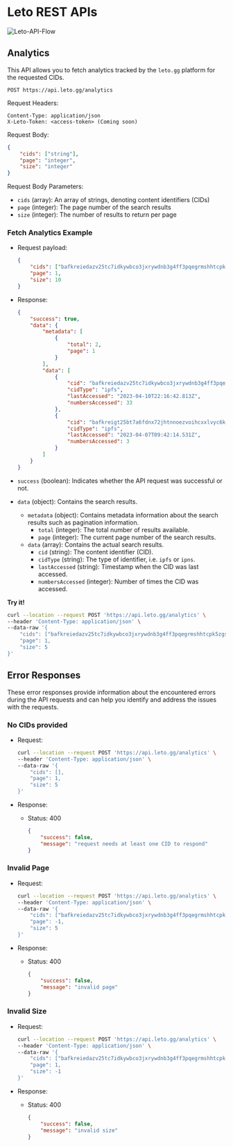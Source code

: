 # Leto REST APIs

![Leto-API-Flow](https://user-images.githubusercontent.com/30084404/232287746-9205c249-24fa-4bde-92fb-30c828dac0d3.png)

## Analytics

This API allows you to fetch analytics tracked by the `leto.gg` platform for the requested CIDs.

```text
POST https://api.leto.gg/analytics
```

Request Headers:

```text
Content-Type: application/json
X-Leto-Token: <access-token> (Coming soon)
```

Request Body:

```json
{
    "cids": ["string"],
    "page": "integer",
    "size": "integer"
}
```

Request Body Parameters:

- `cids` (array): An array of strings, denoting content identifiers (CIDs)
- `page` (integer): The page number of the search results
- `size` (integer): The number of results to return per page

### Fetch Analytics Example

- Request payload:

  ```json
  {
      "cids": ["bafkreiedazv25tc7idkywbco3jxrywdnb3g4ff3pqegrmshhtcpk5zgsyi", "bafkreigt25bt7a6fdnx72jhtnnoezvoihcxxlvyc6kpxkfonayxrqnpiie"],
      "page": 1,
      "size": 10
  }
  ```

- Response:

  ```json
  {
      "success": true,
      "data": {
          "metadata": [
              {
                  "total": 2,
                  "page": 1
              }
          ],
          "data": [
              {
                  "cid": "bafkreiedazv25tc7idkywbco3jxrywdnb3g4ff3pqegrmshhtcpk5zgsyi",
                  "cidType": "ipfs",
                  "lastAccessed": "2023-04-10T22:16:42.813Z",
                  "numbersAccessed": 33
              },
              {
                  "cid": "bafkreigt25bt7a6fdnx72jhtnnoezvoihcxxlvyc6kpxkfonayxrqnpiie",
                  "cidType": "ipfs",
                  "lastAccessed": "2023-04-07T09:42:14.531Z",
                  "numbersAccessed": 3
              }
          ]
      }
  }
  ```

- `success` (boolean): Indicates whether the API request was successful or not.
- `data` (object): Contains the search results.
  - `metadata` (object): Contains metadata information about the search results such as pagination information.
    - `total` (integer): The total number of results available.
    - `page` (integer): The current page number of the search results.
  - `data` (array): Contains the actual search results.
    - `cid` (string): The content identifier (CID).
    - `cidType` (string): The type of identifier, i.e. `ipfs` or `ipns`.
    - `lastAccessed` (string): Timestamp when the CID was last accessed.
    - `numbersAccessed` (integer): Number of times the CID was accessed.

**Try it!**

```bash
curl --location --request POST 'https://api.leto.gg/analytics' \
--header 'Content-Type: application/json' \
--data-raw '{
    "cids": ["bafkreiedazv25tc7idkywbco3jxrywdnb3g4ff3pqegrmshhtcpk5zgsyi", "bafkreigt25bt7a6fdnx72jhtnnoezvoihcxxlvyc6kpxkfonayxrqnpiie"],
    "page": 1,
    "size": 5
}'
```

## Error Responses

These error responses provide information about the encountered errors during the API requests and can help you identify and address the issues with the requests.

### No CIDs provided

- Request:

    ```bash
    curl --location --request POST 'https://api.leto.gg/analytics' \
    --header 'Content-Type: application/json' \
    --data-raw '{
        "cids": [],
        "page": 1,
        "size": 5
    }'
    ```

- Response:
  - Status: 400

    ```json
    {
        "success": false,
        "message": "request needs at least one CID to respond"
    }
    ```

### Invalid Page

- Request:

    ```bash
    curl --location --request POST 'https://api.leto.gg/analytics' \
    --header 'Content-Type: application/json' \
    --data-raw '{
        "cids": ["bafkreiedazv25tc7idkywbco3jxrywdnb3g4ff3pqegrmshhtcpk5zgsyi", "bafkreigt25bt7a6fdnx72jhtnnoezvoihcxxlvyc6kpxkfonayxrqnpiie"],
        "page": -1,
        "size": 5
    }'
    ```

- Response:
  - Status: 400

    ```json
    {
        "success": false,
        "message": "invalid page"
    }
    
    ```

### Invalid Size

- Request:

    ```bash
    curl --location --request POST 'https://api.leto.gg/analytics' \
    --header 'Content-Type: application/json' \
    --data-raw '{
        "cids": ["bafkreiedazv25tc7idkywbco3jxrywdnb3g4ff3pqegrmshhtcpk5zgsyi", "bafkreigt25bt7a6fdnx72jhtnnoezvoihcxxlvyc6kpxkfonayxrqnpiie"],
        "page": 1,
        "size": -1
    }'
    ```

- Response:
  - Status: 400

    ```json
    {
        "success": false,
        "message": "invalid size"
    }
    ```
